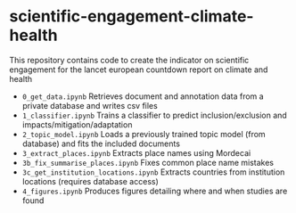 # scientific-engagement-climate-health
This repository contains code to create the indicator on scientific engagement for the lancet european countdown report on climate and health

- `0_get_data.ipynb` Retrieves document and annotation data from a private database and writes csv files
- `1_classifier.ipynb` Trains a classifier to predict inclusion/exclusion and impacts/mitigation/adaptation
- `2_topic_model.ipynb` Loads a previously trained topic model (from database) and fits the included documents
- `3_extract_places.ipynb` Extracts place names using Mordecai
- `3b_fix_summarise_places.ipynb` Fixes common place name mistakes
- `3c_get_institution_locations.ipynb` Extracts countries from institution locations (requires database access)
- `4_figures.ipynb` Produces figures detailing where and when studies are found
